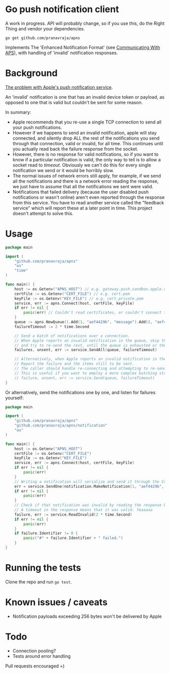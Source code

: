 # Go push notification client

A work in progress. API will probably change, so if you use this, do the Right Thing and vendor your dependencies.

`go get github.com/pranavraja/apns`

Implements The 'Enhanced Notification Format' (see [Communicating With APS](http://developer.apple.com/library/mac/#documentation/NetworkingInternet/Conceptual/RemoteNotificationsPG/CommunicatingWIthAPS/CommunicatingWIthAPS.html#//apple_ref/doc/uid/TP40008194-CH101-SW1)), with handling of 'invalid' notification responses.

# Background

[The problem with Apple's push notification service](http://redth.info/the-problem-with-apples-push-notification-ser/).

An 'invalid' notification is one that has an invalid device token or payload, as opposed to one that is valid but couldn't be sent for some reason.

In summary:

- Apple recommends that you re-use a single TCP connection to send all your push notifications.
- However if we happens to send an invalid notification, apple will stay connected, and silently drop ALL the rest of the notifications you send through that connection, valid or invalid, for all time. This continues until you actually read back the failure response from the socket. 
- However, there is no response for valid notifications, so if you want to know if a particular notification is valid, the only way to tell is to allow a socket read to _timeout_. Obviously we can't do this for every single notification we send or it would be horribly slow.
- The normal issues of network errors still apply, for example, if we send all the notifications and there is a network error reading the response, we just have to assume that all the notifications we sent were valid.
- Notifications that failed delivery (because the user disabled push notifications or wasn't online) aren't even reported through the response from this service. You have to read another service called the "feedback service" which will report these at a later point in time. This project doesn't attempt to solve this.

# Usage


```go
package main

import (
    "github.com/pranavraja/apns"
    "os"
    "time"
)

func main() {
    host := os.Getenv("APNS_HOST") // e.g. gateway.push.sandbox.apple.com:2195
    certFile := os.Getenv("CERT_FILE") // e.g. cert.pem
    keyFile := os.Getenv("KEY_FILE") // e.g. cert.private.pem
    service, err := apns.Connect(host, certFile, keyFile)
    if err != nil {
        panic(err) // Couldn't read certificates, or couldn't connect to Apple for some reason
    }
    queue := apns.NewQueue().Add(1, "aef4429b", "message").Add(2, "aef4429b", "message 2")
    failureTimeout := 2 * time.Second

    // Send a batch of notifications over a connection. 
    // When Apple reports an invalid notification in the queue, skip that one, reconnect to APNS, 
    // and try to re-send the rest, until the queue is exhausted or there is a network error.
    failures, unsent, err := service.SendAll(queue, failureTimeout)

    // Alternatively, when Apple reports an invalid notification in the queue, return immediately. 
    // Report the failure and the items still to be sent. 
    // The caller should handle re-connecting and attempting to re-send the remaining items.
    // This is useful if you want to employ a more complex batching strategy for performance reasons
    // failure, unsent, err := service.Send(queue, failureTimeout)
}
```

Or alternatively, send the notifications one by one, and listen for failures yourself:

```go
package main

import (
    "github.com/pranavraja/apns"
    "github.com/pranavraja/apns/notification"
    "os"
)

func main() {
    host := os.Getenv("APNS_HOST")
    certFile := os.Getenv("CERT_FILE")
    keyFile := os.Getenv("KEY_FILE")
    service, err := apns.Connect(host, certFile, keyFile)
    if err != nil {
        panic(err)
    }
    // Writing a notification will serialize and send it through the Conn
    err = service.SendOne(notification.MakeNotification(1, "aef4429b", "message"))
    if err != nil {
        panic(err)
    }
    // Check if that notification was invalid by reading the response back from APNS. 
    // A timeout in the response means that it was valid. Yeaaaaa
    failure, err := service.ReadInvalid(2 * time.Second)
    if err != nil {
        panic(err)
    }
    if failure.Identifier != 0 {
        panic("#" + failure.Identifier + " failed.")
    }
}
```

# Running the tests

Clone the repo and run `go test`.

# Known issues / caveats

- Notification payloads exceeding 256 bytes won't be delivered by Apple

# Todo

- Connection pooling?
- Tests around error handling

Pull requests encouraged =)
